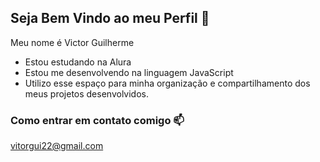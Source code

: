 ## Seja Bem Vindo ao meu Perfil 💙

Meu nome é Victor Guilherme

- Estou estudando na Alura
- Estou me desenvolvendo na linguagem JavaScript
- Utilizo esse espaço para minha organização e compartilhamento dos meus projetos desenvolvidos.

### Como entrar em contato comigo 📫

vitorgui22@gmail.com
